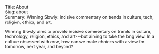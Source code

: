 Title: About  
Slug: about  
Summary: Winning Slowly: incisive commentary on trends in culture, tech,  
         religion, ethics, and art.

Winning Slowly aims to provide incisive commentary on trends in culture,
technology, religion, ethics, and art---but aiming to take the long view. In a
culture obsessed with *now*, how can we make choices with a view for tomorrow,
next year, and beyond?